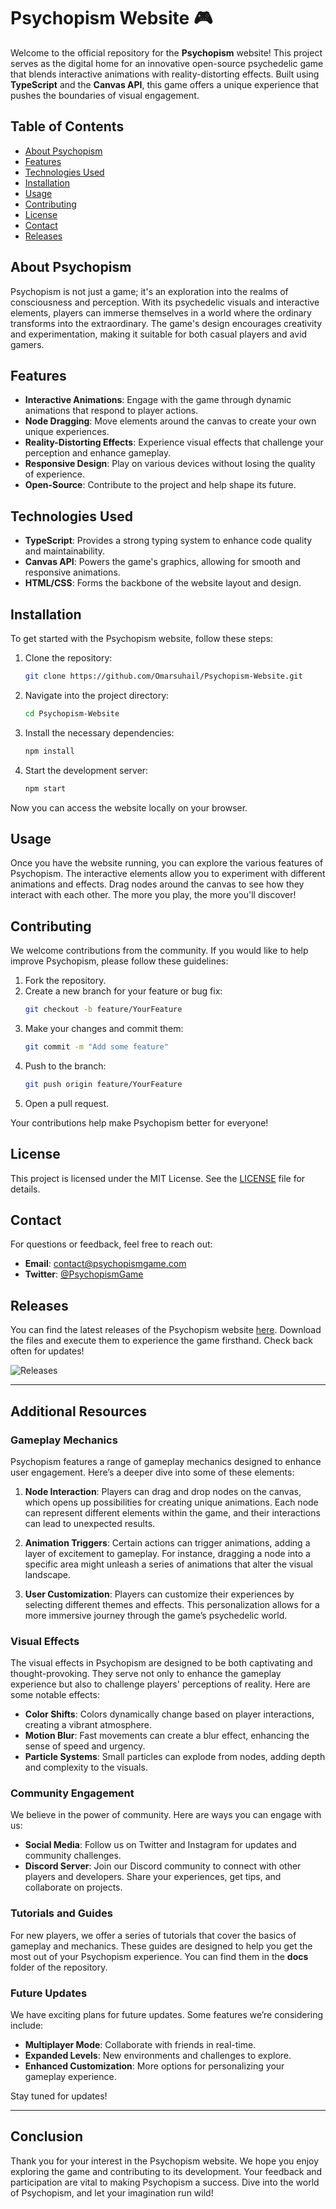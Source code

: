 # Psychopism Website 🎮

Welcome to the official repository for the **Psychopism** website! This project serves as the digital home for an innovative open-source psychedelic game that blends interactive animations with reality-distorting effects. Built using **TypeScript** and the **Canvas API**, this game offers a unique experience that pushes the boundaries of visual engagement.

## Table of Contents

- [About Psychopism](#about-psychopism)
- [Features](#features)
- [Technologies Used](#technologies-used)
- [Installation](#installation)
- [Usage](#usage)
- [Contributing](#contributing)
- [License](#license)
- [Contact](#contact)
- [Releases](#releases)

## About Psychopism

Psychopism is not just a game; it's an exploration into the realms of consciousness and perception. With its psychedelic visuals and interactive elements, players can immerse themselves in a world where the ordinary transforms into the extraordinary. The game's design encourages creativity and experimentation, making it suitable for both casual players and avid gamers.

## Features

- **Interactive Animations**: Engage with the game through dynamic animations that respond to player actions.
- **Node Dragging**: Move elements around the canvas to create your own unique experiences.
- **Reality-Distorting Effects**: Experience visual effects that challenge your perception and enhance gameplay.
- **Responsive Design**: Play on various devices without losing the quality of experience.
- **Open-Source**: Contribute to the project and help shape its future.

## Technologies Used

- **TypeScript**: Provides a strong typing system to enhance code quality and maintainability.
- **Canvas API**: Powers the game's graphics, allowing for smooth and responsive animations.
- **HTML/CSS**: Forms the backbone of the website layout and design.

## Installation

To get started with the Psychopism website, follow these steps:

1. Clone the repository:
   ```bash
   git clone https://github.com/Omarsuhail/Psychopism-Website.git
   ```

2. Navigate into the project directory:
   ```bash
   cd Psychopism-Website
   ```

3. Install the necessary dependencies:
   ```bash
   npm install
   ```

4. Start the development server:
   ```bash
   npm start
   ```

Now you can access the website locally on your browser.

## Usage

Once you have the website running, you can explore the various features of Psychopism. The interactive elements allow you to experiment with different animations and effects. Drag nodes around the canvas to see how they interact with each other. The more you play, the more you'll discover!

## Contributing

We welcome contributions from the community. If you would like to help improve Psychopism, please follow these guidelines:

1. Fork the repository.
2. Create a new branch for your feature or bug fix:
   ```bash
   git checkout -b feature/YourFeature
   ```
3. Make your changes and commit them:
   ```bash
   git commit -m "Add some feature"
   ```
4. Push to the branch:
   ```bash
   git push origin feature/YourFeature
   ```
5. Open a pull request.

Your contributions help make Psychopism better for everyone!

## License

This project is licensed under the MIT License. See the [LICENSE](LICENSE) file for details.

## Contact

For questions or feedback, feel free to reach out:

- **Email**: contact@psychopismgame.com
- **Twitter**: [@PsychopismGame](https://twitter.com/PsychopismGame)

## Releases

You can find the latest releases of the Psychopism website [here](https://github.com/Omarsuhail/Psychopism-Website/releases). Download the files and execute them to experience the game firsthand. Check back often for updates!

![Releases](https://img.shields.io/badge/releases-latest-brightgreen)

---

## Additional Resources

### Gameplay Mechanics

Psychopism features a range of gameplay mechanics designed to enhance user engagement. Here’s a deeper dive into some of these elements:

1. **Node Interaction**: Players can drag and drop nodes on the canvas, which opens up possibilities for creating unique animations. Each node can represent different elements within the game, and their interactions can lead to unexpected results.

2. **Animation Triggers**: Certain actions can trigger animations, adding a layer of excitement to gameplay. For instance, dragging a node into a specific area might unleash a series of animations that alter the visual landscape.

3. **User Customization**: Players can customize their experiences by selecting different themes and effects. This personalization allows for a more immersive journey through the game’s psychedelic world.

### Visual Effects

The visual effects in Psychopism are designed to be both captivating and thought-provoking. They serve not only to enhance the gameplay experience but also to challenge players' perceptions of reality. Here are some notable effects:

- **Color Shifts**: Colors dynamically change based on player interactions, creating a vibrant atmosphere.
- **Motion Blur**: Fast movements can create a blur effect, enhancing the sense of speed and urgency.
- **Particle Systems**: Small particles can explode from nodes, adding depth and complexity to the visuals.

### Community Engagement

We believe in the power of community. Here are ways you can engage with us:

- **Social Media**: Follow us on Twitter and Instagram for updates and community challenges.
- **Discord Server**: Join our Discord community to connect with other players and developers. Share your experiences, get tips, and collaborate on projects.

### Tutorials and Guides

For new players, we offer a series of tutorials that cover the basics of gameplay and mechanics. These guides are designed to help you get the most out of your Psychopism experience. You can find them in the **docs** folder of the repository.

### Future Updates

We have exciting plans for future updates. Some features we’re considering include:

- **Multiplayer Mode**: Collaborate with friends in real-time.
- **Expanded Levels**: New environments and challenges to explore.
- **Enhanced Customization**: More options for personalizing your gameplay experience.

Stay tuned for updates!

---

## Conclusion

Thank you for your interest in the Psychopism website. We hope you enjoy exploring the game and contributing to its development. Your feedback and participation are vital to making Psychopism a success. Dive into the world of Psychopism, and let your imagination run wild!